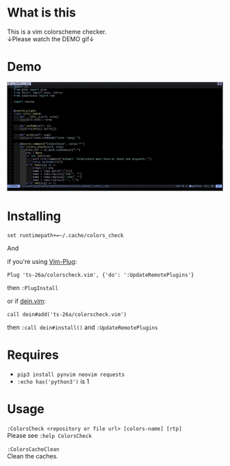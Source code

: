# What is this
This is a vim colorscheme checker.  
↓Please watch the DEMO gif↓  

# Demo
![Demo](https://raw.githubusercontent.com/ts-26a/colors_check.vim/master/gif/ex.gif)

# Installing
```vim
set runtimepath+=~/.cache/colors_check
```
And

if you're using [Vim-Plug](https://github.com/junegunn/vim-plug):
```
Plug 'ts-26a/colorscheck.vim', {'do': ':UpdateRemotePlugins'}
```
then `:PlugInstall`

or if [dein.vim](https://github.com/Shougo/dein.vim):
```
call dein#add('ts-26a/colorscheck.vim')
```
then `:call dein#install()` and `:UpdateRemotePlugins`  

# Requires
- `pip3 install pynvim neovim requests`
- `:echo has('python3')` is 1

# Usage

`:ColorsCheck <repository or file url> [colors-name] [rtp]`  
Please see `:help ColorsCheck`  

`:ColorsCacheClean`  
Clean the caches.  

